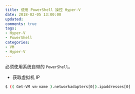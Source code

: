 ```yaml
---
title: 使用 PowerShell 操控 Hyper-V
date: 2018-02-05 13:00:00
updated:
comments: true
tags:
- Hyper-V
- PowerShell
categories:
- VM
- Hyper-V
---
```


必须使用系统自带的 `PowerShell`。

<!--more-->

* 获取虚拟机 IP

```bash
$ (( Get-VM vm-name ).networkadapters[0]).ipaddresses[0]
```
